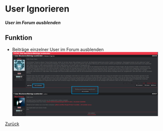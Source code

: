 # User Ignorieren
##### User im Forum ausblenden
## Funktion
+ Beiträge einzelner User im Forum ausblenden
![Example](../screenshots/ignoreUser.png)

[Zurück](../)
